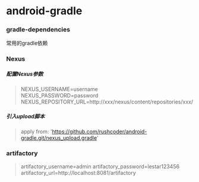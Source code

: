 # android-gradle

### gradle-dependencies
常用的gradle依赖


### Nexus

##### 配置Nexus参数
> NEXUS_USERNAME=username <br>
 NEXUS_PASSWORD=password
 NEXUS_REPOSITORY_URL=http://xxx/nexus/content/repositories/xxx/

 ##### 引入upload脚本
 > apply from: 'https://github.com/rushcoder/android-gradle.git/nexus_upload.gradle'

 ### artifactory
 > artifactory_username=admin
artifactory_password=lestar123456
artifactory_url=http://localhost:8081/artifactory